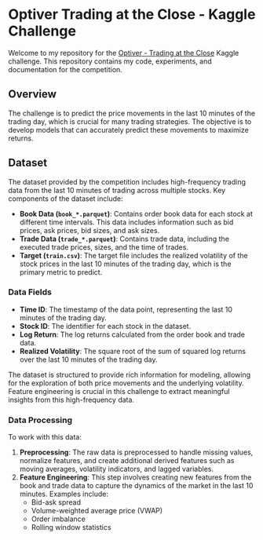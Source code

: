 # Optiver Trading at the Close - Kaggle Challenge

Welcome to my repository for the [Optiver - Trading at the Close](https://www.kaggle.com/competitions/optiver-trading-at-the-close) Kaggle challenge. This repository contains my code, experiments, and documentation for the competition.

## Overview

The challenge is to predict the price movements in the last 10 minutes of the trading day, which is crucial for many trading strategies. The objective is to develop models that can accurately predict these movements to maximize returns.

## Dataset

The dataset provided by the competition includes high-frequency trading data from the last 10 minutes of trading across multiple stocks. Key components of the dataset include:

- **Book Data (`book_*.parquet`)**: Contains order book data for each stock at different time intervals. This data includes information such as bid prices, ask prices, bid sizes, and ask sizes.
- **Trade Data (`trade_*.parquet`)**: Contains trade data, including the executed trade prices, sizes, and the time of trades.
- **Target (`train.csv`)**: The target file includes the realized volatility of the stock prices in the last 10 minutes of the trading day, which is the primary metric to predict.

### Data Fields

- **Time ID**: The timestamp of the data point, representing the last 10 minutes of the trading day.
- **Stock ID**: The identifier for each stock in the dataset.
- **Log Return**: The log returns calculated from the order book and trade data.
- **Realized Volatility**: The square root of the sum of squared log returns over the last 10 minutes of the trading day.

The dataset is structured to provide rich information for modeling, allowing for the exploration of both price movements and the underlying volatility. Feature engineering is crucial in this challenge to extract meaningful insights from this high-frequency data.

### Data Processing

To work with this data:

1. **Preprocessing**: The raw data is preprocessed to handle missing values, normalize features, and create additional derived features such as moving averages, volatility indicators, and lagged variables.
2. **Feature Engineering**: This step involves creating new features from the book and trade data to capture the dynamics of the market in the last 10 minutes. Examples include:
   - Bid-ask spread
   - Volume-weighted average price (VWAP)
   - Order imbalance
   - Rolling window statistics

